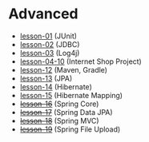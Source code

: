 # Advanced
* [lesson-01](https://github.com/Jozroker/Advanced/tree/lesson-01)  (JUnit)
* [lesson-02](https://github.com/Jozroker/Shop/tree/beta_version_1/src/main/java/ua/com/lviv/tc/repositories)  (JDBC)
* [lesson-03](https://github.com/Jozroker/Advanced/tree/lesson-03)  (Log4j)
* [lesson-04-10](https://github.com/Jozroker/Shop.git)  (Internet Shop Project)
* [lesson-12](https://github.com/Jozroker/Advanced/tree/lesson-12) (Maven, Gradle)
* [lesson-13](https://github.com/Jozroker/Shop/tree/jpa_realisation)  (JPA)
* [lesson-14](https://github.com/Jozroker/Advanced/tree/lesson-14)  (Hibernate)
* [lesson-15](https://github.com/Jozroker/Advanced/tree/lesson-15)  (Hibernate Mapping)
* [~~lesson-16~~](https://github.com/Jozroker/Advanced/tree/lesson-16)  (Spring Core)
* [~~lesson-17~~](https://github.com/Jozroker/Advanced/tree/lesson-17)  (Spring Data JPA)
* [~~lesson-18~~](https://github.com/Jozroker/Advanced/tree/lesson-18)  (Spring MVC)
* [~~lesson-19~~](https://github.com/Jozroker/Advanced/tree/lesson-19)  (Spring File Upload)
